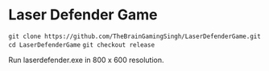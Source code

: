 # Laser Defender Game
`git clone https://github.com/TheBrainGamingSingh/LaserDefenderGame.git`
`cd LaserDefenderGame`
`git checkout release`


Run laserdefender.exe in 800 x 600 resolution.
